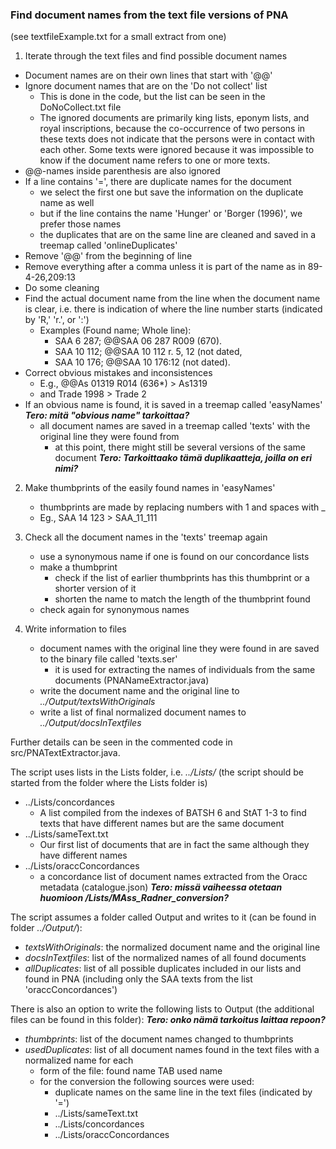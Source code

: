 ### Find document names from the text file versions of PNA

(see textfileExample.txt for a small extract from one)

1. Iterate through the text files and find possible document names
* Document names are on their own lines that start with '@@'
* Ignore document names that are on the 'Do not collect' list
	* This is done in the code, but the list can be seen in the DoNoCollect.txt file
	* The ignored documents are primarily king lists, eponym lists, and royal inscriptions, because the co-occurrence of two persons in these texts does not indicate that the persons were in contact with each other. Some texts were ignored because it was impossible to know if the document name refers to one or more texts.
* @@-names inside parenthesis are also ignored
* If a line contains '=', there are duplicate names for the document
	* we select the first one but save the information on the duplicate name as well
	* but if the line contains the name 'Hunger' or 'Borger (1996)', we prefer those names
	* the duplicates that are on the same line are cleaned and saved in a treemap called 'onlineDuplicates'
* Remove '@@' from the beginning of line
* Remove everything after a comma unless it is part of the name as in 89-4-26,209:13
* Do some cleaning
* Find the actual document name from the line when the document name is clear, i.e. there is indication of where the line number starts (indicated by 'R,' 'r.', or ':')
	* Examples (Found name; Whole line):
	  * SAA 6 287; @@SAA 06 287 R009 (670).
	  * SAA 10 112; @@SAA 10 112 r. 5, 12 (not dated,
	  * SAA 10 176; @@SAA 10 176:12 (not dated).
* Correct obvious mistakes and inconsistences
	* E.g., @@As 01319 R014 (636*) > As1319
	* and Trade 1998 > Trade 2
* If an obvious name is found, it is saved in a treemap called 'easyNames' ***Tero: mitä "obvious name" tarkoittaa?***
	* all document names are saved in a treemap called 'texts' with the original line they were found from
		* at this point, there might still be several versions of the same document ***Tero: Tarkoittaako tämä duplikaatteja, joilla on eri nimi?***

2. Make thumbprints of the easily found names in 'easyNames'
	* thumbprints are made by replacing numbers with 1 and spaces with _
	* Eg., SAA 14 123 > SAA_11_111

3. Check all the document names in the 'texts' treemap again
	* use a synonymous name if one is found on our concordance lists
	* make a thumbprint
		* check if the list of earlier thumbprints has this thumbprint or a shorter version of it
		* shorten the name to match the length of the thumbprint found
	* check again for synonymous names

4. Write information to files
	* document names with the original line they were found in are saved to the binary file called 'texts.ser'
		* it is used for extracting the names of individuals from the same documents (PNANameExtractor.java)
	* write the document name and the original line to _../Output/textsWithOriginals_
	* write a list of final normalized document names to _../Output/docsInTextfiles_

Further details can be seen in the commented code in src/PNATextExtractor.java.

The script uses lists in the Lists folder, i.e. _../Lists/_ (the script should be started from the folder where the Lists folder is)
  * ../Lists/concordances
    * A list compiled from the indexes of BATSH 6 and StAT 1-3 to find texts that have different names but are the same document
  * ../Lists/sameText.txt
    * Our first list of documents that are in fact the same although they have different names
  * ../Lists/oraccConcordances
  	* a concordance list of document names extracted from the Oracc metadata (catalogue.json) 
***Tero: missä vaiheessa otetaan huomioon /Lists/MAss_Radner_conversion?***

The script assumes a folder called Output and writes to it (can be found in folder _../Output/_):
* _textsWithOriginals_: the normalized document name and the original line
* _docsInTextfiles_: list of the normalized names of all found documents
* _allDuplicates_: list of all possible duplicates included in our lists and found in PNA (including only the SAA texts from the list 'oraccConcordances')

There is also an option to write the following lists to Output (the additional files can be found in this folder): ***Tero: onko nämä tarkoitus laittaa repoon?***
* _thumbprints_: list of the document names changed to thumbprints
* _usedDuplicates_: list of all document names found in the text files with a normalized name for each
	* form of the file: found name TAB used name
	* for the conversion the following sources were used:
  		* duplicate names on the same line in the text files (indicated by '=')
  		* ../Lists/sameText.txt
  		* ../Lists/concordances
  		* ../Lists/oraccConcordances


